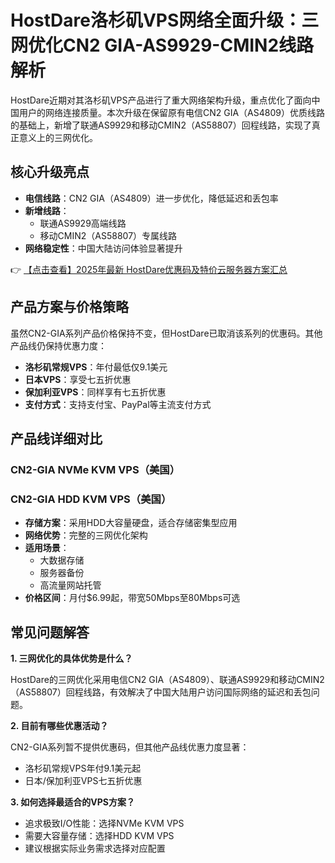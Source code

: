 # HostDare洛杉矶VPS网络全面升级：三网优化CN2 GIA-AS9929-CMIN2线路解析

HostDare近期对其洛杉矶VPS产品进行了重大网络架构升级，重点优化了面向中国用户的网络连接质量。本次升级在保留原有电信CN2 GIA（AS4809）优质线路的基础上，新增了联通AS9929和移动CMIN2（AS58807）回程线路，实现了真正意义上的三网优化。

## 核心升级亮点

- **电信线路**：CN2 GIA（AS4809）进一步优化，降低延迟和丢包率
- **新增线路**：
  - 联通AS9929高端线路
  - 移动CMIN2（AS58807）专属线路
- **网络稳定性**：中国大陆访问体验显著提升

👉 [【点击查看】2025年最新 HostDare优惠码及特价云服务器方案汇总](https://bit.ly/hostdare)

## 产品方案与价格策略

虽然CN2-GIA系列产品价格保持不变，但HostDare已取消该系列的优惠码。其他产品线仍保持优惠力度：

- **洛杉矶常规VPS**：年付最低仅9.1美元
- **日本VPS**：享受七五折优惠
- **保加利亚VPS**：同样享有七五折优惠
- **支付方式**：支持支付宝、PayPal等主流支付方式

## 产品线详细对比

### CN2-GIA NVMe KVM VPS（美国）

### CN2-GIA HDD KVM VPS（美国）

- **存储方案**：采用HDD大容量硬盘，适合存储密集型应用
- **网络优势**：完整的三网优化架构
- **适用场景**：
  - 大数据存储
  - 服务器备份
  - 高流量网站托管
- **价格区间**：月付$6.99起，带宽50Mbps至80Mbps可选

## 常见问题解答

**1. 三网优化的具体优势是什么？**

HostDare的三网优化采用电信CN2 GIA（AS4809）、联通AS9929和移动CMIN2（AS58807）回程线路，有效解决了中国大陆用户访问国际网络的延迟和丢包问题。

**2. 目前有哪些优惠活动？**

CN2-GIA系列暂不提供优惠码，但其他产品线优惠力度显著：
- 洛杉矶常规VPS年付9.1美元起
- 日本/保加利亚VPS七五折优惠

**3. 如何选择最适合的VPS方案？**

- 追求极致I/O性能：选择NVMe KVM VPS
- 需要大容量存储：选择HDD KVM VPS
- 建议根据实际业务需求选择对应配置